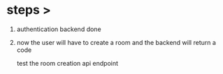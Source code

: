 
# steps >

1. authentication backend done

2. now the user will have to create a room and the backend will return a code

    test the room creation api endpoint 